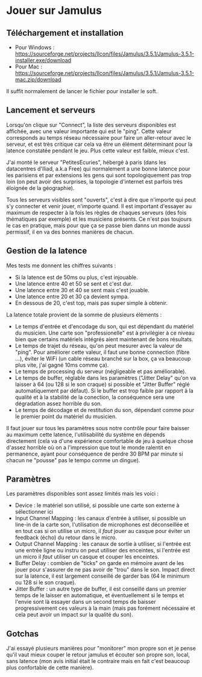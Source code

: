 # Jouer sur Jamulus

## Téléchargement et installation

* Pour Windows : https://sourceforge.net/projects/llcon/files/Jamulus/3.5.1/Jamulus-3.5.1-installer.exe/download
* Pour Mac : https://sourceforge.net/projects/llcon/files/Jamulus/3.5.1/Jamulus-3.5.1-mac.zip/download

Il suffit normalement de lancer le fichier pour installer le soft.

## Lancement et serveurs

Lorsqu'on clique sur "Connect", la liste des serveurs disponibles est affichée, avec une valeur importante qui est le "ping". Cette valeur corresponds au temps réseau nécessaire pour faire un aller-retour avec le serveur, et est très critique car cela va être un élément déterminant pour la latence constatée pendant le jeu. Plus cette valeur est faible, mieux c'est.

J'ai monté le serveur "PetitesEcuries", hébergé à paris (dans les datacentres d'Iliad, a.k.a Free) qui normalement a une bonne latence pour les parisiens et par extensions les gens qui sont topologiquement pas trop loin (on peut avoir des surprises, la topologie d'internet est parfois très éloignée de la géographie).

Tous les serveurs visibles sont "ouverts", c'est à dire que n'importe qui peut s'y connecter et venir jouer, n'importe quand. Il est important d'essayer au maximum de respecter à la fois les règles de chaques serveurs (des fois thématiques par exemple) et les musiciens présents. Ce n'est pas toujours le cas en pratique, mais pour que ça se passe bien danns un monde aussi permissif, il en va des bonnes manières de chacun.

## Gestion de la latence

Mes tests me donnent les chiffres suivants :

* Si la latence est de 50ms ou plus, c'est injouable.
* Une latence entre 40 et 50 se sent et c'est dur.
* Une latence entre 30 et 40 se sent mais c'est jouable.
* Une latence entre 20 et 30 ça devient sympa.
* En dessous de 20, c'est top, mais pas super simple à obtenir.

La latence totale provient de la somme de plusieurs éléments :

* Le temps d'entrée et d'encodage du son, qui est dépendant du matériel du musicien. Une carte son "professionelle" est à privilégier à ce niveau bien que certains matériels intégrés aient maintenant de bons résultats.
* Le temps de trajet du réseau, qu'on peut mesurer avec la valeur de "ping". Pour améliorer cette valeur, il faut une bonne connection (fibre ...), éviter le WiFi (un cable réseau branché sur la box, ça va beaucoup plus vite, j'ai gagné 10ms comme ça).
* Le temps de processing du serveur (négligeable et pas améliorable).
* Le temps de buffer, réglable dans les paramètres ("Jitter Delay" qu'on va laisser à 64 (ou 128 si le son craque) si possible et "Jitter Buffer" réglé automatiquement par défaut). Si le buffer est trop faible par rapport à la qualité et à la stabilité de la conection, la conséquence sera une dégradation assez horrible du son.
* Le temps de décodage et de restitution du son, dépendant comme pour le premier point du matériel du musicien.

Il faut jouer sur tous les paramètres sous notre contrôle pour faire baisser au maximum cette latence, l'utilisabilité du système en dépends directement (cela va d'une expérience comfortable de jeu à quelque chose d'assez horrible où on a l'impression que tout le monde ralentit en permanence, ayant pour conséquence de perdre 30 BPM par minute si chacun ne "pousse" pas le tempo comme un dingue).

## Paramètres

Les paramètres disponibles sont assez limités mais les voici :

- Device : le matériel son utilisé, si possible une carte son externe à sélectionner ici
- Input Channel Mapping : les canaux d'entrée à utiliser, si possible un line-in de la carte son, l'utilisation de microphones est déconseillée et en tout cas si on utilise un micro, il _faut_ jouer au casque pour éviter un feedback (écho) du retour dans le micro.
- Output Channel Mapping : les canaux de sortie à utiliser, si l'entrée est une entrée ligne ou instru on peut utiliser des enceintes, si l'entrée est un micro il _faut_ utiliser un casque et couper les enceintes.
- Buffer Delay : combien de "ticks" on garde en mémoire avant de les jouer pour s'assurer de ne pas avoir de "trou" dans le son. Impact direct sur la latence, il est largement conseillé de garder bas (64 le minimum ou 128 si le son craque).
- Jitter Buffer : un autre type de buffer, il est conseillé dans un premier temps de le laisser en automatique, et éventuellement si le temps et l'envie sont là essayer dans un second temps de baisser progressivement ces valeurs à la main (mais pas forément nécessaire et cela peut avoir un impact sur la qualité du son).

## Gotchas

J'ai essayé plusieurs manières pour "monitorer" mon propre son et je pense qu'il vaut mieux couper le retour jamulus et écouter son propre son, local, sans latence (mon avis initial était le contraire mais en fait c'est beaucoup plus confortable de cette manière).
